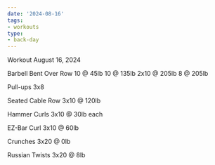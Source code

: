 ```yaml
---
date: '2024-08-16'
tags:
- workouts
type:
- back-day
---
```


Workout August 16, 2024

Barbell Bent Over Row
10 @ 45lb
10 @ 135lb
2x10 @ 205lb
8 @ 205lb

Pull-ups
3x8

Seated Cable Row
3x10 @ 120lb

Hammer Curls
3x10 @ 30lb each

EZ-Bar Curl
3x10 @ 60lb

Crunches
3x20 @ 0lb

Russian Twists
3x20 @ 8lb